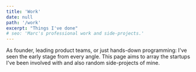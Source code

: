 ```yaml
---
title: 'Work'
date: null
path: '/work'
excerpt: "Things I've done"
# seo: 'Marc's professional work and side-projects.'
---
```


As founder, leading product teams, or just hands-down programming: I've seen the early stage from every angle. This page aims to array the startups I've been involved with and also random side-projects of mine.
